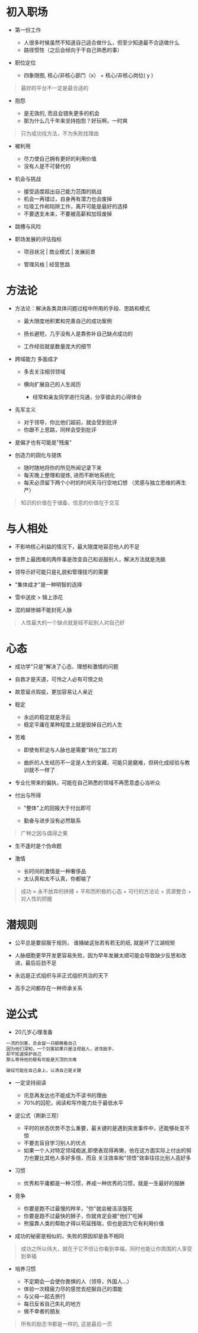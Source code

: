 # 初入职场

- 第一份工作

  - 人很多时候虽然不知道自己适合做什么，但至少知道最不合适做什么
  - 路径惯性（之后会倾向于干自己熟悉的事）

- 职位定位

  - 四象限图, 核心/非核心部门（x） + 核心/非核心岗位( y )

> 最好的平台不一定是最合适的

- 抱怨

  - 是无效的, 而且会错失更多的机会
  - 那为什么几千年来坚持抱怨？好玩啊，一时爽

> 只为成功找方法，不为失败找理由

- 被利用

  - 尽力使自己拥有更好的利用价值
  - 没有人是不可替代的

- 机会与挑战

  - 接受适度超出自己能力范围的挑战
  - 机会一再错过，自身再有潜力也会废掉
  - 垃圾工作和陷阱工作，离开可能是最好的选择
  - 不要透支未来，不要被高薪和加班废掉

- 跳槽与风险

- 职场发展的评估指标

  - 项目状况 | 商业模式 | 发展前景

  - 管理风格 | 经营思路

# 方法论

- 方法论：解决各类具体问题过程中所用的手段、思路和模式

  - 最大限度地积累和完善自己的成功案例
  - 扬长避短，几乎没有人是靠弥补自己缺点成功的

  - 工作经验就是数量庞大的细节

- 跨域能力 多面成才

  - 多去关注相邻领域
  - 横向扩展自己的人生阅历

    - 经常和亲友同学进行沟通，分享彼此的心得体会

- 先军主义

  - 对于领导，你比他们超前，就会受到批评
  - 你跟不上思路，同样会受到批评

- 是偏才也有可能是"残废"

- 创造力的固化与提炼

  - 随时随地将你的所见所闻记录下来
  - 每天晚上整理和提炼, 进而不断地系统化
  - 每天必须留下两个小时的时间天马行空地幻想 （灵感与独立思维的再生产）

> 知识的价值在于储备，信息的价值在于交互

# 与人相处

- 不影响核心利益的情况下，最大限度地容忍他人的不足

- 世界上最困难的两件事是改变自己和说服别人，解决方法就是洗脑

- 领导示好可能只是礼貌和管理技巧的需要

- "集体成才"是一种明智的选择

- 雪中送炭 > 锦上添花

- 混的越惨越不能封死人脉

> 人性最大的一个缺点就是经不起别人对自己好

# 心态

- 成功学"只是"解决了心态、理想和激情的问题
- 自救才是天道，可怜之人必有可恨之处
- 故意留点瑕疵，更加容易让人亲近
- 稳定

  - 永远的稳定就是浮云
  - 稳定平庸在某种程度上就是毁掉自己的人生

- 苦难

  - 即使有积淀与人脉也是需要"转化"加工的

  - 曲折的人生经历不一定是人生的宝藏，可能只是磨难，但转化成经验与教训就不一样了

- 专业化带来的偏执，可能在自己熟悉的领域不再愿意虚心当听众

- 付出与所得

  - "整体"上的回报大于付出即可

  - 勤奋与进步没有必然联系

> 广种之因与偶得之果

- 生不逢时是个伪命题

- 激情

  - 长时间的激情是一种奢侈品
  - 太认真和太不认真，你都输了

> 成功 ≈ 永不放弃的拼搏 + 平和而积极的心态 + 可行的方法论 + 资源整合 + 对人性的把握

# 潜规则

- 公平总是要屈服于规则， 谁捅破这张若有若无的纸, 就是坏了江湖规矩

- 人脉细胞更早开发更容易失败，因为早年发展太顺可能会导致缺少反思和改进，最后后劲不足

- 永远是正式组织与非正式组织共治的天下

- 高手之间都存在一种师承关系

# 逆公式

- 20几岁心理准备

```javascript
一流的剑客，总会留一只眼睛看自己
因为他们深知，一个剑客如果只是注视敌人，进攻敌手，
却不知道保护自己
那么等待他的极有可能是灭顶的灾难

破绽可能在自己身上，认清自己是关键
```

- 一定坚持阅读

  - 讯息再发达也不能成为不读书的理由
  - 70%的囚犯，阅读和写作能力处于最低水平

- 逆公式（刷新三观）

  - 平时的状态优势不怎么重要，最关键的是遇到突发事件中，还能够处变不惊
  - 不要去盲目学习别人的优点
  - 如果一个人对特定领域痴迷,即使表现得再懒，他在这方面实际上付出的努力也要比其他人多好多倍，而且 关注效率和"领悟"效率往往比别人高好多

- 习惯

  - 优秀和平庸都是一种习惯，养成一种优秀的习惯，就是一生最好的报酬

- 竞争

  - 你要是跑不过最慢的羚羊，"你"就会被活活饿死
  - 你要是跑不过最快的狮子，你就肯定会被"他们"吃掉
  - 熊猫靠人类的帮助才得以苟延残喘，但也是因为它有利用价值

- 成功的秘密是相似的，失败的原因却是各不相同

> 成功之所以伟大，就在于它不但让你看到幸福，同时也能让你周围的人享受到幸福

- 培养习惯

  - 不定期会一会使你畏惧的人（领导，外国人...）
  - 体验一次精疲力尽的感觉去挖掘自己的潜能
  - 与父母一起去旅行
  - 每日反省自己失礼的地方
  - 做不幸者的朋友

> 所有的励志书都是一样的, 这是最后一页
